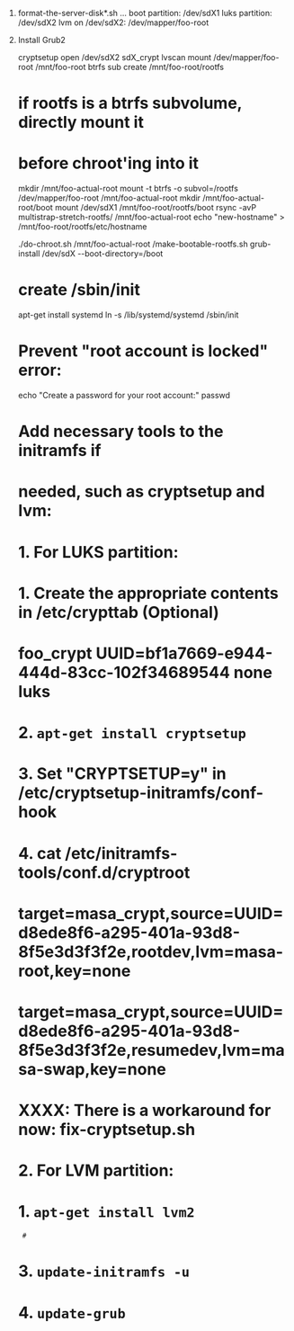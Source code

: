 1. format-the-server-disk*.sh ...
	boot partition: /dev/sdX1
	luks partition: /dev/sdX2
	lvm on /dev/sdX2:
		/dev/mapper/foo-root
		
2. Install Grub2

	cryptsetup open /dev/sdX2 sdX_crypt
	lvscan
	mount /dev/mapper/foo-root /mnt/foo-root
	btrfs sub create /mnt/foo-root/rootfs
	# if rootfs is a btrfs subvolume, directly mount it 
	# before chroot'ing into it
	mkdir /mnt/foo-actual-root
	mount -t btrfs -o subvol=/rootfs /dev/mapper/foo-root /mnt/foo-actual-root
	mkdir /mnt/foo-actual-root/boot
	mount /dev/sdX1 /mnt/foo-root/rootfs/boot
	rsync -avP multistrap-stretch-rootfs/ /mnt/foo-actual-root
	echo "new-hostname" > /mnt/foo-root/rootfs/etc/hostname

	./do-chroot.sh /mnt/foo-actual-root /make-bootable-rootfs.sh
	grub-install /dev/sdX --boot-directory=/boot

	# create /sbin/init
	apt-get install systemd
	ln -s /lib/systemd/systemd /sbin/init

	# Prevent "root account is locked" error:
	echo "Create a password for your root account:"
	passwd	

	# Add necessary tools to the initramfs if 
	# needed, such as cryptsetup and lvm:
	# 
	# 1. For LUKS partition: 
	#
	#     1. Create the appropriate contents in /etc/crypttab (Optional)
	#
	#          foo_crypt UUID=bf1a7669-e944-444d-83cc-102f34689544 none luks
	# 
	#     2. `apt-get install cryptsetup`
	#
	#     3. Set "CRYPTSETUP=y" in /etc/cryptsetup-initramfs/conf-hook
	#
	#     4. cat /etc/initramfs-tools/conf.d/cryptroot 
	#
	#	   target=masa_crypt,source=UUID=d8ede8f6-a295-401a-93d8-8f5e3d3f3f2e,rootdev,lvm=masa-root,key=none
	#	   target=masa_crypt,source=UUID=d8ede8f6-a295-401a-93d8-8f5e3d3f3f2e,resumedev,lvm=masa-swap,key=none
	#
	#
	#     XXXX: There is a workaround for now: fix-cryptsetup.sh
	#
	# 2. For LVM partition:
	#
	#     1. `apt-get install lvm2`
        # 
	# 3. `update-initramfs -u`
	# 4. `update-grub`


